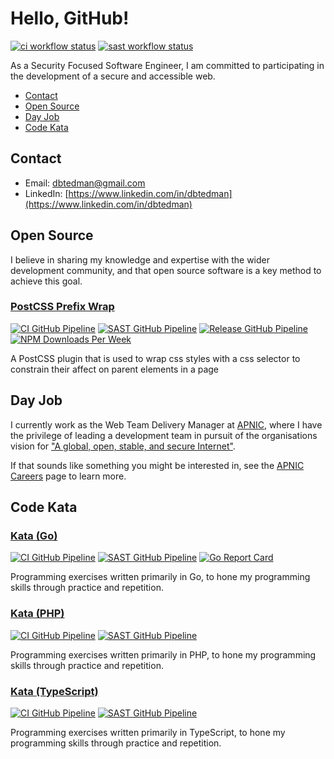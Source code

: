# Hello, GitHub!

[![ci workflow status](https://img.shields.io/github/workflow/status/dbtedman/dbtedman/ci?style=for-the-badge&logo=github&label=ci)](https://github.com/dbtedman/dbtedman/actions/workflows/ci.yml)
[![sast workflow status](https://img.shields.io/github/workflow/status/dbtedman/dbtedman/sast?style=for-the-badge&logo=github&label=sast)](https://github.com/dbtedman/dbtedman/actions/workflows/sast.yml)

As a Security Focused Software Engineer, I am committed to participating in the development of a secure and accessible web.

-   [Contact](#contact)
-   [Open Source](#open-source)
-   [Day Job](#day-job)
-   [Code Kata](#code-kata)

## Contact

-   Email: [dbtedman@gmail.com](mailto:dbtedman@gmail.com)
-   LinkedIn: [https://www.linkedin.com/in/dbtedman](https://www.linkedin.com/in/dbtedman)

## Open Source

I believe in sharing my knowledge and expertise with the wider development community, and that open source software is a key method to achieve this goal.

### [PostCSS Prefix Wrap](https://github.com/dbtedman/postcss-prefixwrap)

[![CI GitHub Pipeline](https://img.shields.io/github/workflow/status/dbtedman/postcss-prefixwrap/ci?style=for-the-badge&logo=github&label=ci)](https://github.com/dbtedman/postcss-prefixwrap/actions/workflows/ci.yml?query=branch%3Amain)
[![SAST GitHub Pipeline](https://img.shields.io/github/workflow/status/dbtedman/postcss-prefixwrap/sast?style=for-the-badge&logo=github&label=sast)](https://github.com/dbtedman/postcss-prefixwrap/actions/workflows/sast.yml)
[![Release GitHub Pipeline](https://img.shields.io/github/workflow/status/dbtedman/postcss-prefixwrap/release?style=for-the-badge&logo=github&label=release)](https://github.com/dbtedman/postcss-prefixwrap/actions/workflows/release.yml)
[![NPM Downloads Per Week](https://img.shields.io/npm/dw/postcss-prefixwrap?color=blue&logo=npm&style=for-the-badge)](https://www.npmjs.com/package/postcss-prefixwrap)

A PostCSS plugin that is used to wrap css styles with a css selector to constrain their affect on parent elements in a page

## Day Job

I currently work as the Web Team Delivery Manager at [APNIC](https://www.apnic.net), where I have the privilege of leading a development team in pursuit of the organisations vision for ["A global, open, stable, and secure Internet"](https://www.apnic.net/about-apnic/organization/vision-mission-objectives/).

If that sounds like something you might be interested in, see the [APNIC Careers](https://www.apnic.net/about-apnic/employment/) page to learn more.

## Code Kata

### [Kata (Go)](https://github.com/dbtedman/kata-go)

[![CI GitHub Pipeline](https://img.shields.io/github/workflow/status/dbtedman/kata-go/ci?style=for-the-badge&logo=github&label=ci)](https://github.com/dbtedman/kata-go/actions/workflows/ci.yml?query=branch%3Amain)
[![SAST GitHub Pipeline](https://img.shields.io/github/workflow/status/dbtedman/kata-go/sast?style=for-the-badge&logo=github&label=sast)](https://github.com/dbtedman/kata-go/actions/workflows/sast.yml)
[![Go Report Card](https://goreportcard.com/badge/github.com/dbtedman/kata-go?style=for-the-badge)](https://goreportcard.com/report/github.com/dbtedman/kata-go)

Programming exercises written primarily in Go, to hone my programming skills through practice and repetition.

### [Kata (PHP)](https://github.com/dbtedman/kata-php)

[![CI GitHub Pipeline](https://img.shields.io/github/workflow/status/dbtedman/kata-php/ci?style=for-the-badge&logo=github&label=ci)](https://github.com/dbtedman/kata-php/actions/workflows/ci.yml?query=branch%3Amain)
[![SAST GitHub Pipeline](https://img.shields.io/github/workflow/status/dbtedman/kata-php/sast?style=for-the-badge&logo=github&label=sast)](https://github.com/dbtedman/kata-php/actions/workflows/sast.yml)

Programming exercises written primarily in PHP, to hone my programming skills through practice and repetition.

### [Kata (TypeScript)](https://github.com/dbtedman/kata-ts)

[![CI GitHub Pipeline](https://img.shields.io/github/workflow/status/dbtedman/kata-ts/ci?style=for-the-badge&logo=github&label=ci)](https://github.com/dbtedman/kata-ts/actions/workflows/ci.yml?query=branch%3Amain)
[![SAST GitHub Pipeline](https://img.shields.io/github/workflow/status/dbtedman/kata-ts/sast?style=for-the-badge&logo=github&label=sast)](https://github.com/dbtedman/kata-ts/actions/workflows/sast.yml)

Programming exercises written primarily in TypeScript, to hone my programming skills through practice and repetition.
